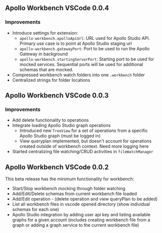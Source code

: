 ## Apollo Workbench VSCode 0.0.4

### Improvements

- Introduce settings for extension:
  - `apollo-workbench.apolloApiUrl`: URL used for Apollo Studio API. Primary use case is to point at Apollo Studio staging url
  - `apollo-workbench.gatewayPort`: Port to be used to run the Apollo Gateway in background
  - `apollo-workbench.startingServerPort`: Starting port to be used for mocked services. Sequential ports will be used for additional schemas that are mocked.
- Compressed workbench watch folders into one `.workbench` folder
- Centralized strings for folder locations

## Apollo Workbench VSCode 0.0.3

### Improvements

- Add delete functionality to operations
- Integrate loading Apollo Studio graph operations
  - Introduced new `TreeView` for a set of operations from a specific Apollo Studio graph (must be logged in)
  - View queryplan implemented, but doesn't account for operations created outside of workbench context. Need more logging here
- Started centralizing file watching/CRUD activities in `fileWatchManager`

## Apollo Workbench VSCode 0.0.2

This beta release has the minimum functionality for workbench:

- Start/Stop workbench mocking through folder watching
- Add/Edit/Delete schemas from current workbench file loaded
- Add/Edit operation - (delete operation and view queryPlan to be added)
- List all workbench files in vscode opened directory (show individual schemas for each one)
- Apollo Studio integration by adding user api key and listing available graphs for a given account (includes creating workbench file from a graph or adding a graph service to the current workbench file)

